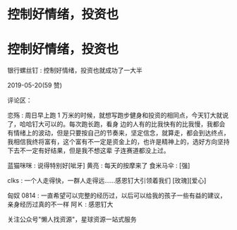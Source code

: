 # 控制好情绪，投资也

# 控制好情绪，投资也

银行螺丝钉 : 控制好情绪，投资也就成功了一大半

2019-05-20(59 赞)

评论区：

恋殇 : 周日早上跑 1 万米的时候，就想写跑步健身和投资的相同点，今天钉大就说了，哈哈钉大可以的。每次跑长跑，看身 边的人有的比我快有的比我慢，我都会有情绪上的波动，但是只要按自己的节奏来，坚定信念，就算走，都会到达终点， 我相信我终将富有，这个富有不一定是资金上的，也许是精神上的，选好方向坚持下去不一定有好结果，但是我不想这辈 子连赛道都没上过。

蓝猫咪咪 : 说得特别好[呲牙] 黄亮 : 每天的按摩来了 食米马伞 : [强]

clks : 一个人走得快，一群人走得远……感恩钉大引领着我们 [玫瑰][爱心]

匈奴 0814 : 一直希望可以完整的经历过，以后可以给我的孩子一些有益的建议，亲身经历过真的不一样 阿Ｋ : 感恩钉大

关注公众号"懒人找资源"，星球资源一站式服务